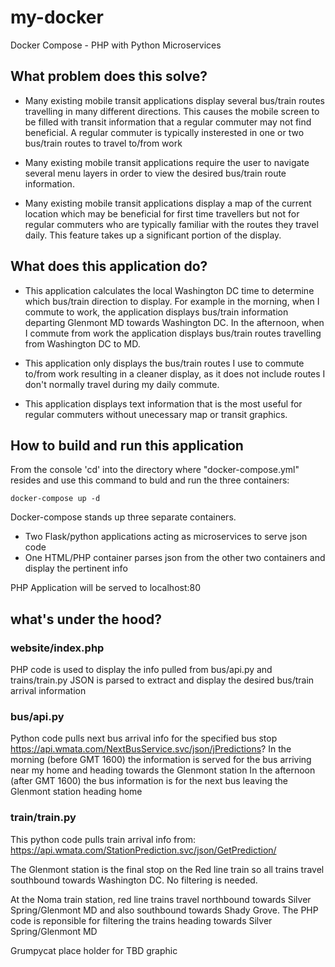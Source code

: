 # my-docker

Docker Compose - PHP with Python Microservices

## What problem does this solve?
* Many existing mobile transit applications display several bus/train routes travelling in many different directions. This causes the mobile screen to be filled with transit information that a regular commuter may not find beneficial. A regular commuter is typically insterested in one or two bus/train routes to travel to/from work

* Many existing mobile transit applications require the user to navigate several menu layers in order to view the desired bus/train route information. 

* Many existing mobile transit applications display a map of the current location which may be beneficial for first time travellers but not for regular commuters who are typically familiar with the routes they travel daily. This feature takes up a significant portion of the display.

## What does this application do?

* This application calculates the local Washington DC time to determine which bus/train direction to display. For example in the morning, when I commute to work, the application displays bus/train information departing Glenmont MD towards Washington DC. In the afternoon, when I commute from work the application displays bus/train routes travelling from Washington DC to MD.

* This application only displays the bus/train routes I use to commute to/from work resulting in a cleaner display, as it does not include routes I don't normally travel during my daily commute.

* This application displays text information that is the most useful for regular commuters without unecessary map or transit graphics.

## How to build and run this application
From the console 'cd' into the directory where "docker-compose.yml" resides and use this command to buld and run the three containers:
```
docker-compose up -d
```
Docker-compose stands up three separate containers. 
* Two Flask/python applications acting as microservices to serve json code
* One HTML/PHP container parses json from the other two containers and display the pertinent info

PHP Application will be served to localhost:80

## what's under the hood?

### website/index.php
PHP code is used to display the info pulled from bus/api.py and trains/train.py
JSON is parsed to extract and display the desired bus/train arrival information 

### bus/api.py
Python code pulls next bus arrival info for the specified bus stop
https://api.wmata.com/NextBusService.svc/json/jPredictions?
In the morning (before GMT 1600) the information is served for the bus arriving near my home and heading towards the Glenmont station
In the afternoon (after GMT 1600) the bus information is for the next bus leaving the Glenmont station heading home 

### train/train.py
This python code pulls train arrival info from: https://api.wmata.com/StationPrediction.svc/json/GetPrediction/

The Glenmont station is the final stop on the Red line train so all trains travel southbound towards Washington DC. No filtering is needed.

At the Noma train station, red line trains travel northbound towards Silver Spring/Glenmont MD and also southbound towards Shady Grove.
The PHP code is reponsible for filtering the trains heading towards Silver Spring/Glenmont MD

Grumpycat place holder for TBD graphic
